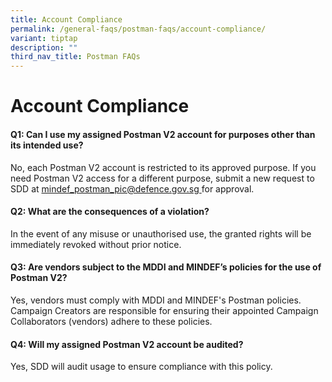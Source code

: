 ```yaml
---
title: Account Compliance
permalink: /general-faqs/postman-faqs/account-compliance/
variant: tiptap
description: ""
third_nav_title: Postman FAQs
---
```

<h1><strong>Account Compliance</strong></h1>
<h4>Q1: Can I use my assigned Postman V2 account for purposes other than its intended use?</h4>
<p>No, each Postman V2 account is restricted to its approved purpose. If
you need Postman V2 access for a different purpose, submit a new request
to SDD at <a href="mailto:mindef_postman_pic@defence.gov.sg" rel="noopener noreferrer nofollow" target="_blank">mindef_postman_pic@defence.gov.sg </a>for
approval.</p>
<h4>Q2: What are the consequences of a violation?</h4>
<p>In the event of any misuse or unauthorised use, the granted rights will
be immediately revoked without prior notice.</p>
<h4>Q3: Are vendors subject to the MDDI and MINDEF’s policies for the use of Postman V2?</h4>
<p>Yes, vendors must comply with MDDI and MINDEF's Postman policies. Campaign
Creators are responsible for ensuring their appointed Campaign Collaborators
(vendors) adhere to these policies.</p>
<h4>Q4: Will my assigned Postman V2 account be audited?</h4>
<p>Yes, SDD will audit usage to ensure compliance with this policy.</p>